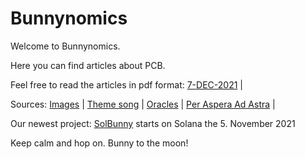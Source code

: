 # Bunnynomics
Welcome to Bunnynomics. 

Here you can find articles about PCB.

Feel free to read the articles in pdf format: [7-DEC-2021](https://github.com/BunnyNomics101/Bunnynomics/blob/ca23bceb351674713bc37874a33ffc3f34b37589/SolBunny%20Genesis%201/SolBunny%20Genesis.pdf) |

Sources: [Images](https://github.com/BunnyNomics101/Bunnynomics/tree/main/images) | [Theme song](https://www.youtube.com/watch?v=sLEucUCYDnI) | [Oracles](https://www.youtube.com/watch?v=5eeftov3Psk) | [Per Aspera Ad Astra](https://www.youtube.com/watch?v=tQbNV0bAK8E) |

Our newest project: [SolBunny](https://solbunny.io) starts on Solana the 5. November 2021

Keep calm and hop on. Bunny to the moon! 

